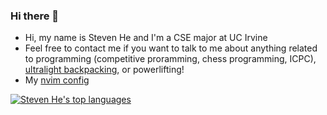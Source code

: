 ### Hi there 👋

- Hi, my name is Steven He and I'm a CSE major at UC Irvine
- Feel free to contact me if you want to talk to me about anything related to programming (competitive proramming, chess programming, ICPC), [ultralight backpacking](https://lighterpack.com/r/8o0ew1), or powerlifting!
- My [nvim config](https://github.com/OneStig/nvim)

[![Steven He's top languages](https://github-readme-stats.vercel.app/api/top-langs/?username=OneStig&theme=tokyonight)](https://github.com/OneStig)

<!--
**OneStig/onestig** is a ✨ _special_ ✨ repository because its `README.md` (this file) appears on your GitHub profile.
-->

